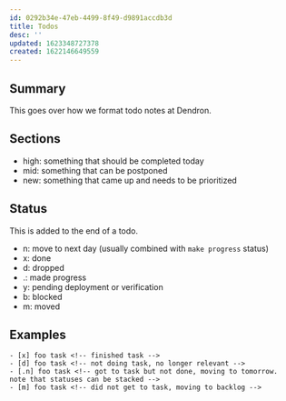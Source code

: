 ```yaml
---
id: 0292b34e-47eb-4499-8f49-d9891accdb3d
title: Todos
desc: ''
updated: 1623348727378
created: 1622146649559
---
```


## Summary

This goes over how we format todo notes at Dendron.

## Sections
- high: something that should be completed today
- mid: something that can be postponed
- new: something that came up and needs to be prioritized

## Status

This is added to the end of a todo. 

- n: move to next day (usually combined with `make progress` status)
- x: done
- d: dropped 
- .: made progress
- y: pending deployment or verification
- b: blocked
- m: moved 


## Examples

```
- [x] foo task <!-- finished task -->
- [d] foo task <!-- not doing task, no longer relevant -->
- [.n] foo task <!-- got to task but not done, moving to tomorrow. note that statuses can be stacked -->
- [m] foo task <!-- did not get to task, moving to backlog -->
```
